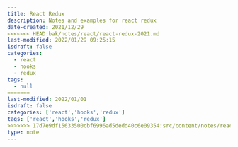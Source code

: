 ```yaml
---
title: React Redux
description: Notes and examples for react redux
date-created: 2021/12/29
<<<<<<< HEAD:bak/notes/react/react-redux-2021.md
last-modified: 2022/01/29 09:25:15
isdraft: false
categories:
  - react
  - hooks
  - redux
tags:
  - null
=======
last-modified: 2022/01/01 
isdraft: false
categories: ['react','hooks','redux']
tags: ['react','hooks','redux']
>>>>>>> 17d7e9df15633500cbf6996ad5dedd40c6e09354:src/content/notes/react/react-redux-2021.md
type: note
---
```

